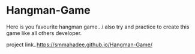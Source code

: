 # Hangman-Game

Here is you favourite hangman game...i also try and practice to create this game like all others developer.

project link..https://smmahadee.github.io/Hangman-Game/ 
